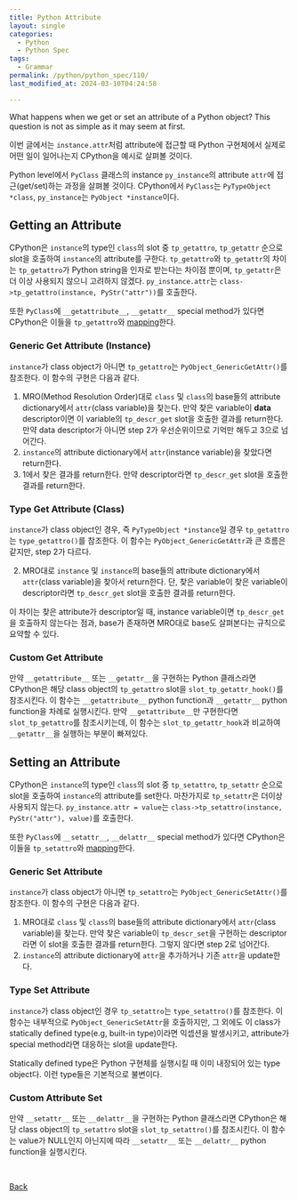 ```yaml
---
title: Python Attribute
layout: single
categories:
  - Python
  - Python Spec
tags:
  - Grammar
permalink: /python/python_spec/110/
last_modified_at: 2024-03-10T04:24:58

---
```


What happens when we get or set an attribute of a Python object?
This question is not as simple as it may seem at first.

이번 글에서는 `instance.attr`처럼 attribute에 접근할 때 Python 구현체에서 실제로 어떤 일이 일어나는지 CPython을 예시로 살펴볼 것이다.

Python level에서 `PyClass` 클래스의 instance `py_instance`의 attribute `attr`에 접근(get/set)하는 과정을 살펴볼 것이다.
CPython에서 `PyClass`는 `PyTypeObject *class`, `py_instance`는 `PyObject *instance`이다.

## Getting an Attribute

CPython은 `instance`의 type인 `class`의 slot 중 `tp_getattro`, `tp_getattr` 순으로 slot을 호출하여 `instance`의 attribute를 구한다.
`tp_getattro`와 `tp_getattr`의 차이는 `tp_getattro`가 Python string을 인자로 받는다는 차이점 뿐이며, `tp_getattr`은 더 이상 사용되지 않으니 고려하지 않겠다.
`py_instance.attr`는 `class->tp_getattro(instance, PyStr("attr"))`를 호출한다.

또한 `PyClass`에 `__getattribute__`, `__getattr__` special method가 있다면 CPython은 이들을 `tp_getattro`와 [mapping](#custom-attribute-get)한다.

### Generic Get Attribute (Instance)

`instance`가 class object가 아니면 `tp_getattro`는 `PyObject_GenericGetAttr()`를 참조한다. 이 함수의 구현은 다음과 같다.

1. MRO(Method Resolution Order)대로 `class` 및 `class`의 base들의 attribute dictionary에서 `attr`(class variable)을 찾는다.
만약 찾은 variable이 **data** descriptor이면 이 variable의 `tp_descr_get` slot을 호출한 결과를 return한다.
만약 data descriptor가 아니면 step 2가 우선순위이므로 기억만 해두고 3으로 넘어간다.
2. `instance`의 attribute dictionary에서 `attr`(instance variable)을 찾았다면 return한다.
3. 1에서 찾은 결과를 return한다.
만약 descriptor라면 `tp_descr_get` slot을 호출한 결과를 return한다.

### Type Get Attribute (Class)

`instance`가 class object인 경우, 즉 `PyTypeObject *instance`일 경우 `tp_getattro`는 `type_getattro()`를 참조한다.
이 함수는 `PyObject_GenericGetAttr`과 큰 흐름은 같지만, step 2가 다르다.

2. MRO대로 `instance` 및 `instance`의 base들의 attribute dictionary에서 `attr`(class variable)을 찾아서 return한다.
단, 찾은 variable이 찾은 variable이 descriptor라면 `tp_descr_get` slot을 호출한 결과를 return한다.

이 차이는 찾은 attribute가 descriptor일 때,
instance variable이면 `tp_descr_get`을 호출하지 않는다는 점과,
base가 존재하면 MRO대로 base도 살펴본다는 규칙으로 요약할 수 있다.

### Custom Get Attribute

만약 `__getattribute__` 또는 `__getattr__`을 구현하는 Python 클래스라면 CPython은 해당 class object의 `tp_getattro` slot을 `slot_tp_getattr_hook()`를 참조시킨다.
이 함수는 `__getattribute__` python function과 `__getattr__` python function을 차례로 실행시킨다.
만약 `__getattribute__`만 구현한다면 `slot_tp_getattro`를 참조시키는데,
이 함수는 `slot_tp_getattr_hook`과 비교하여 `__getattr__`을 실행하는 부분이 빠져있다.

## Setting an Attribute

CPython은 `instance`의 type인 `class`의 slot 중 `tp_setattro`, `tp_setattr` 순으로 slot을 호출하여 `instance`의 attribute를 set한다.
마찬가지로 `tp_setattr`은 더이상 사용되지 않는다.
`py_instance.attr = value`는 `class->tp_setattro(instance, PyStr("attr"), value)`를 호출한다.

또한 `PyClass`에 `__setattr__`, `__delattr__` special method가 있다면 CPython은 이들을 `tp_setattro`와 [mapping](#custom-attribute-set)한다.

### Generic Set Attribute

`instance`가 class object가 아니면 `tp_setattro`는 `PyObject_GenericSetAttr()`를 참조한다. 이 함수의 구현은 다음과 같다.

1. MRO대로 `class` 및 `class`의 base들의 attribute dictionary에서 `attr`(class variable)을 찾는다.
만약 찾은 variable이 `tp_descr_set`을 구현하는 descriptor라면 이 slot을 호출한 결과를 return한다. 그렇지 않다면 step 2로 넘어간다.
2. `instance`의 attribute dictionary에 `attr`을 추가하거나 기존 `attr`을 update한다.

### Type Set Attribute

`instance`가 class object인 경우 `tp_setattro`는 `type_setattro()`를 참조한다.
이 함수는 내부적으로 `PyObject_GenericSetAttr`을 호출하지만,
그 외에도 이 class가 statically defined type(e.g, built-in type)이라면 익셉션을 발생시키고, attribute가 special method라면 대응하는 slot을 update한다.

Statically defined type은 Python 구현체를 실행시킬 때 이미 내장되어 있는 type object다.
이런 type들은 기본적으로 불변이다.

### Custom Attribute Set

만약 `__setattr__` 또는 `__delattr__`을 구현하는 Python 클래스라면 CPython은 해당 class object의 `tp_setattro` slot을 `slot_tp_setattro()`를 참조시킨다.
이 함수는 value가 NULL인지 아닌지에 따라 `__setattr__` 또는 `__delattr__` python function을 실행시킨다.

<br>

[Back](/python/python_spec/)